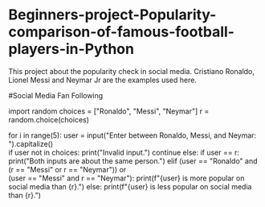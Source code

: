 # Beginners-project-Popularity-comparison-of-famous-football-players-in-Python
This project about the popularity check in social media. Cristiano Ronaldo, Lionel Messi and Neymar Jr are the examples used here.

#Social Media Fan Following


import random
choices = ["Ronaldo", "Messi", "Neymar"]
r = random.choice(choices)  

for i in range(5):
    user = input("Enter between Ronaldo, Messi, and Neymar: ").capitalize()  
    if user not in choices:
        print("Invalid input.")
        continue
    else:
        if user == r:
            print("Both inputs are about the same person.")
        elif (user == "Ronaldo" and (r == "Messi" or r == "Neymar")) or \
             (user == "Messi" and r == "Neymar"):
            print(f"{user} is more popular on social media than {r}.")
        else:
            print(f"{user} is less popular on social media than {r}.")

